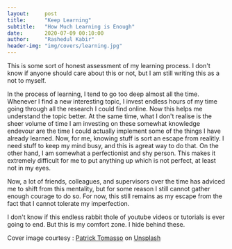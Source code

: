 ```yaml
---
layout:     post
title:      "Keep Learning"
subtitle:   "How Much Learning is Enough"
date:       2020-07-09 00:10:00
author:     "Rashedul Kabir"
header-img: "img/covers/learning.jpg"
---
```


This is some sort of honest assessment of my learning process. I don't know if anyone should care about this or not, but I am still writing this as a not to myself.

In the process of learning, I tend to go too deep almost all the time. Whenever I find a new interesting topic, I invest endless hours of my time going through all the research I could find online. Now this helps me understand the topic better. At the same time, what I don't realise is the sheer volume of time I am investing on these somewhat knowledge endevour are the time I could actually implement some of the things I have already learned.
Now, for me, knowing stuff is sort an escape from realitly. I need stuff to keep my mind busy, and this  is agreat way to do that. On the other hand, I am somewhat a perfectionist and shy person. This makes it extremely difficult for me to put anything up which is not perfect, at least not in my eyes.

Now, a lot of friends, colleagues, and supervisors over the time has adviced me to shift from this mentality, but for some reason I still cannot gather enough courage to do so. For now, this still remains as my escape from the fact that I cannot tolerate my imperfection. 

I don't know if this endless rabbit thole of youtube videos or tutorials is ever going to end. But this is my comfort zone. I hide behind these.



<p>
<span>Cover image courtesy : <a href="https://unsplash.com/@impatrickt?utm_source=unsplash&amp;utm_medium=referral&amp;utm_content=creditCopyText">Patrick Tomasso</a> on <a href="https://unsplash.com/s/photos/learning?utm_source=unsplash&amp;utm_medium=referral&amp;utm_content=creditCopyText">Unsplash</a></span>
</p>